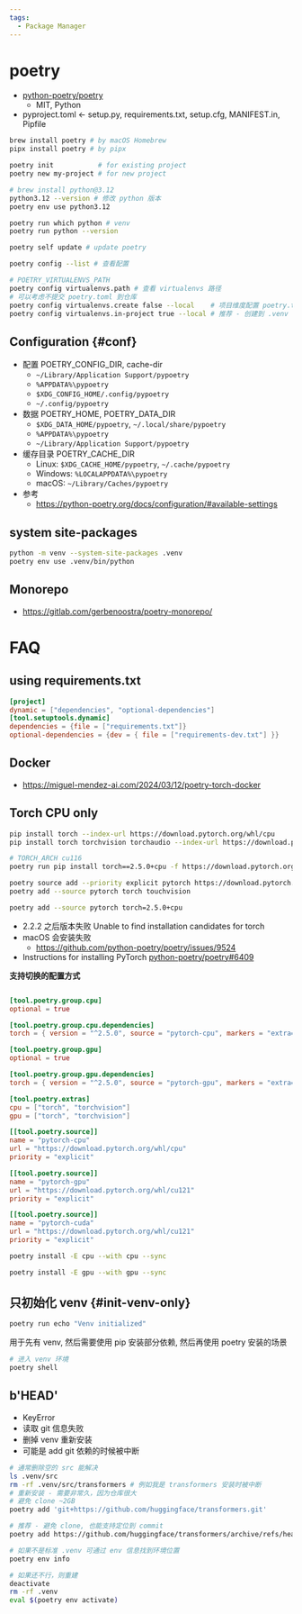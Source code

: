 ```yaml
---
tags:
  - Package Manager
---
```


# poetry

- [python-poetry/poetry](https://github.com/python-poetry/poetry)
  - MIT, Python
- pyproject.toml <- setup.py, requirements.txt, setup.cfg, MANIFEST.in, Pipfile

```bash
brew install poetry # by macOS Homebrew
pipx install poetry # by pipx

poetry init           # for existing project
poetry new my-project # for new project

# brew install python@3.12
python3.12 --version # 修改 python 版本
poetry env use python3.12

poetry run which python # venv
poetry run python --version

poetry self update # update poetry

poetry config --list # 查看配置

# POETRY_VIRTUALENVS_PATH
poetry config virtualenvs.path # 查看 virtualenvs 路径
# 可以考虑不提交 poetry.toml 到仓库
poetry config virtualenvs.create false --local    # 项目维度配置 poetry.toml
poetry config virtualenvs.in-project true --local # 推荐 - 创建到 .venv 而不是 {cache-dir}/virtualenvs
```

## Configuration {#conf}

- 配置 POETRY_CONFIG_DIR, cache-dir
  - `~/Library/Application Support/pypoetry`
  - `%APPDATA%\pypoetry`
  - `$XDG_CONFIG_HOME/.config/pypoetry`
  - `~/.config/pypoetry`
- 数据 POETRY_HOME, POETRY_DATA_DIR
  - `$XDG_DATA_HOME/pypoetry`, `~/.local/share/pypoetry`
  - `%APPDATA%\pypoetry`
  - `~/Library/Application Support/pypoetry`
- 缓存目录 POETRY_CACHE_DIR
  - Linux: `$XDG_CACHE_HOME/pypoetry`, `~/.cache/pypoetry`
  - Windows: `%LOCALAPPDATA%\pypoetry`
  - macOS: `~/Library/Caches/pypoetry`
- 参考
  - https://python-poetry.org/docs/configuration/#available-settings

## system site-packages

```bash
python -m venv --system-site-packages .venv
poetry env use .venv/bin/python
```

## Monorepo

- https://gitlab.com/gerbenoostra/poetry-monorepo/

# FAQ

## using requirements.txt

```toml
[project]
dynamic = ["dependencies", "optional-dependencies"]
[tool.setuptools.dynamic]
dependencies = {file = ["requirements.txt"]}
optional-dependencies = {dev = { file = ["requirements-dev.txt"] }}
```

## Docker

- https://miguel-mendez-ai.com/2024/03/12/poetry-torch-docker

## Torch CPU only

```bash
pip install torch --index-url https://download.pytorch.org/whl/cpu
pip install torch torchvision torchaudio --index-url https://download.pytorch.org/whl/cpu

# TORCH_ARCH cu116
poetry run pip install torch==2.5.0+cpu -f https://download.pytorch.org/whl/torch_stable.html
```

```bash
poetry source add --priority explicit pytorch https://download.pytorch.org/whl/cpu
poetry add --source pytorch torch touchvision

poetry add --source pytorch torch=2.5.0+cpu
```

- 2.2.2 之后版本失败 Unable to find installation candidates for torch
- macOS 会安装失败
  - https://github.com/python-poetry/poetry/issues/9524
- Instructions for installing PyTorch [python-poetry/poetry#6409](https://github.com/python-poetry/poetry/issues/6409)

**支持切换的配置方式**

```toml

[tool.poetry.group.cpu]
optional = true

[tool.poetry.group.cpu.dependencies]
torch = { version = "^2.5.0", source = "pytorch-cpu", markers = "extra=='cpu' and extra!='gpu'" }

[tool.poetry.group.gpu]
optional = true

[tool.poetry.group.gpu.dependencies]
torch = { version = "^2.5.0", source = "pytorch-gpu", markers = "extra=='gpu' and extra!='cpu'" }

[tool.poetry.extras]
cpu = ["torch", "torchvision"]
gpu = ["torch", "torchvision"]

[[tool.poetry.source]]
name = "pytorch-cpu"
url = "https://download.pytorch.org/whl/cpu"
priority = "explicit"

[[tool.poetry.source]]
name = "pytorch-gpu"
url = "https://download.pytorch.org/whl/cu121"
priority = "explicit"

[[tool.poetry.source]]
name = "pytorch-cuda"
url = "https://download.pytorch.org/whl/cu121"
priority = "explicit"
```

```bash
poetry install -E cpu --with cpu --sync

poetry install -E gpu --with gpu --sync
```

## 只初始化 venv {#init-venv-only}

```bash
poetry run echo "Venv initialized"
```

用于先有 venv, 然后需要使用 pip 安装部分依赖, 然后再使用 poetry 安装的场景

```bash
# 进入 venv 环境
poetry shell
```

## b'HEAD'

- KeyError
- 读取 git 信息失败
- 删掉 venv 重新安装
- 可能是 add git 依赖的时候被中断

```bash
# 通常删除空的 src 能解决
ls .venv/src
rm -rf .venv/src/transformers # 例如我是 transformers 安装时被中断
# 重新安装 - 需要非常久，因为仓库很大
# 避免 clone ~2GB
poetry add 'git+https://github.com/huggingface/transformers.git'

# 推荐 - 避免 clone, 也能支持定位到 commit
poetry add https://github.com/huggingface/transformers/archive/refs/heads/main.zip

# 如果不是标准 .venv 可通过 env 信息找到环境位置
poetry env info

# 如果还不行，则重建
deactivate
rm -rf .venv
eval $(poetry env activate)
```

